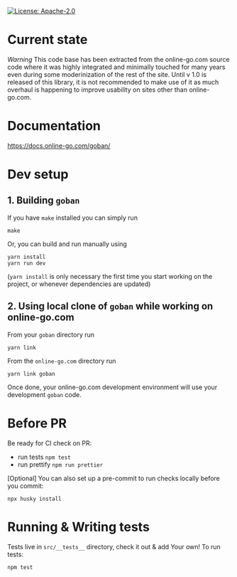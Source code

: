 [![License: Apache-2.0](https://img.shields.io/badge/License-Apache%202.0-blue.svg)](https://opensource.org/licenses/Apache-2.0)

# Current state

_Warning_ This code base has been extracted from the online-go.com source code
where it was highly integrated and minimally touched for many years even during
some moderinization of the rest of the site. Until v 1.0 is released of this
library, it is not recommended to make use of it as much overhaul is happening
to improve usability on sites other than online-go.com.

# Documentation

https://docs.online-go.com/goban/

# Dev setup

## 1. Building `goban`

If you have `make` installed you can simply run

```
make
```

Or, you can build and run manually using

```
yarn install
yarn run dev
```

(`yarn install` is only necessary the first time you start working on the project,
or whenever dependencies are updated)

## 2. Using local clone of `goban` while working on online-go.com

From your `goban` directory run

`yarn link`

From the `online-go.com` directory run

`yarn link goban`

Once done, your online-go.com development environment will use your development
`goban` code.

# Before PR

Be ready for CI check on PR:

-   run tests `npm test`
-   run prettify `npm run prettier`

[Optional] You can also set up a pre-commit to run checks locally before you commit:

```
npx husky install
```

# Running & Writing tests

Tests live in `src/__tests__` directory, check it out & add Your own!
To run tests:

```
npm test
```
